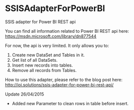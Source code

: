 # SSISAdapterForPowerBI
SSIS adapter for Power BI REST api

You can find all information related to Power BI REST api here: https://msdn.microsoft.com/library/dn877544

For now, the api is very limited. It only allows you to:
  1. Create new DataSet and Tables in it.
  2. Get list of all DataSets.
  2. Insert new records into tables.
  3. Remove all records from Tables.
  

  
How to use this adapter, please refer to the blog post here:
http://ioi.solutions/ssis-adapter-for-power-bi-rest-api/


Update 26/04/2015
  * Added new Parameter to clean rows in table before insert.

